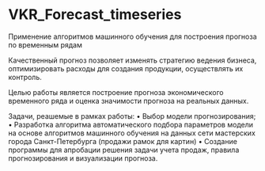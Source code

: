 # VKR_Forecast_timeseries
Применение алгоритмов машинного обучения для построения прогноза по временным рядам

Качественный прогноз позволяет изменять стратегию ведения бизнеса, оптимизировать расходы для создания продукции, осуществлять их контроль.

Целью работы является построение прогноза экономического временного ряда и оценка значимости прогноза на реальных данных.

Задачи, реашемые в рамках работы:
•	Выбор модели прогнозирования;
•	Разработка алгоритма автоматического подбора параметров модели на основе алгоритмов машинного обучения на данных сети мастерских города Санкт-Петербурга (продажи рамок для картин)
•	Создание программы для апробации решения задачи учета продаж, правила прогнозирования и визуализации прогноза.
